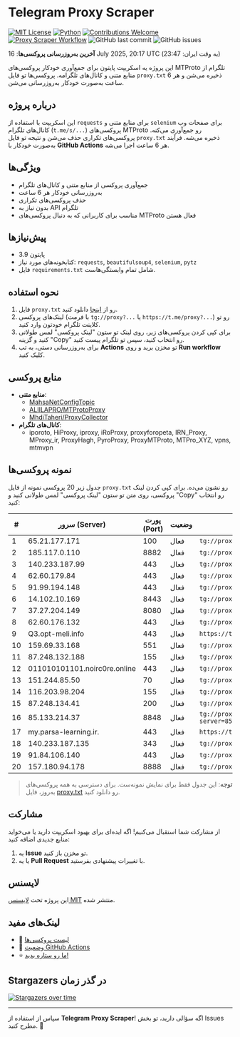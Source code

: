 # Telegram Proxy Scraper

[![MIT License](https://img.shields.io/badge/license-MIT-blue.svg)](https://opensource.org/licenses/MIT)
[![Python](https://img.shields.io/badge/python-3.9-blue)](https://www.python.org/downloads/)
[![Contributions Welcome](https://img.shields.io/badge/contributions-welcome-brightgreen.svg?style=flat)](https://github.com/Argh94/telegram-proxy-scraper/issues)
[![Proxy Scraper Workflow](https://github.com/Poriya58p/telegram-proxy-scraper/actions/workflows/scraper.yml/badge.svg)](https://github.com/Argh94/telegram-proxy-scraper/actions/workflows/scraper.yml)
![GitHub last commit](https://img.shields.io/github/last-commit/Argh94/telegram-proxy-scraper)
![GitHub issues](https://img.shields.io/github/issues/Argh94/telegram-proxy-scraper)

**آخرین به‌روزرسانی پروکسی‌ها**: 16 July 2025, 20:17 UTC (به وقت ایران: 23:47)

این پروژه یه اسکریپت پایتون برای جمع‌آوری خودکار پروکسی‌های MTProto تلگرام از منابع متنی و کانال‌های تلگرامه. پروکسی‌ها تو فایل `proxy.txt` ذخیره می‌شن و هر 6 ساعت به‌صورت خودکار به‌روزرسانی می‌شن.

## درباره پروژه

این اسکریپت با استفاده از `requests` برای منابع متنی و `selenium` برای صفحات وب کانال‌های تلگرام (`t.me/s/...`) پروکسی‌های MTProto رو جمع‌آوری می‌کنه. پروکسی‌های تکراری حذف می‌شن و نتیجه تو فایل `proxy.txt` ذخیره می‌شه. فرآیند به‌صورت خودکار با **GitHub Actions** هر 6 ساعت اجرا می‌شه.

## ویژگی‌ها
- جمع‌آوری پروکسی از منابع متنی و کانال‌های تلگرام
- به‌روزرسانی خودکار هر 6 ساعت
- حذف پروکسی‌های تکراری
- بدون نیاز به API تلگرام
- مناسب برای کاربرانی که به دنبال پروکسی‌های MTProto فعال هستن

## پیش‌نیازها
- پایتون 3.9
- کتابخونه‌های مورد نیاز: `requests`, `beautifulsoup4`, `selenium`, `pytz`
- فایل `requirements.txt` شامل تمام وابستگی‌هاست.

## نحوه استفاده
1. فایل `proxy.txt` رو از [اینجا](proxy.txt) دانلود کنید.
2. لینک‌های پروکسی (با فرمت `tg://proxy?...` یا `https://t.me/proxy?...`) رو تو کلاینت تلگرام خودتون وارد کنید.
3. برای کپی کردن پروکسی‌های زیر، روی لینک تو ستون "لینک پروکسی" لمس طولانی کنید و گزینه "Copy" رو انتخاب کنید، سپس تو تلگرام پیست کنید.
4. برای به‌روزرسانی دستی، به تب **Actions** تو مخزن برید و روی **Run workflow** کلیک کنید.

## منابع پروکسی
- **منابع متنی**:
  - [MahsaNetConfigTopic](https://raw.githubusercontent.com/MahsaNetConfigTopic/proxy/main/proxies.txt)
  - [ALIILAPRO/MTProtoProxy](https://raw.githubusercontent.com/ALIILAPRO/MTProtoProxy/main/proxy-list.txt)
  - [MhdiTaheri/ProxyCollector](https://raw.githubusercontent.com/MhdiTaheri/ProxyCollector/main/proxy.txt)
- **کانال‌های تلگرام**:
  - iporoto, HiProxy, iproxy, iRoProxy, proxyforopeta, IRN_Proxy, MProxy_ir, ProxyHagh, PyroProxy, ProxyMTProto, MTPro_XYZ, vpns, mtmvpn

## نمونه پروکسی‌ها
جدول زیر 20 پروکسی نمونه از فایل `proxy.txt` رو نشون می‌ده. برای کپی کردن لینک پروکسی، روی متن تو ستون "لینک پروکسی" لمس طولانی کنید و "Copy" رو انتخاب کنید:

| #  | سرور (Server)       | پورت (Port) | وضعیت     | لینک پروکسی                     |
|----|---------------------|-------------|-----------|---------------------------------|
| 1 | 65.21.177.171 | 100 | فعال | `tg://proxy?server=65.21.177.171&port=100&secret=c862057ba49a7ecdf0ad4eb44cd5bb11` |
| 2 | 185.117.0.110 | 8882 | فعال | `tg://proxy?server=185.117.0.110&port=8882&secret=7tcAQzq6NVfV6D2CvrSrc1hzMy5hbWF6b25hd3MuY29t` |
| 3 | 140.233.187.99 | 443 | فعال | `tg://proxy?server=140.233.187.99&port=443&secret=eed77db43ee3721f0fcb40a4ff63b5cd276d656469612e737465616d706f77657265642e636f6d` |
| 4 | 62.60.179.84 | 443 | فعال | `tg://proxy?server=62.60.179.84&port=443&secret=7hAQEP8PSAZT____9QBuLmltZWRpYS5zdGVhbXBvd2VyZWQuY29t` |
| 5 | 91.99.194.148 | 443 | فعال | `tg://proxy?server=91.99.194.148&port=443&secret=ee151151151151151151151151151151156D656469612E737465616D706F77657265642E636F6D` |
| 6 | 14.102.10.169 | 8443 | فعال | `tg://proxy?server=14.102.10.169&port=8443&secret=eeNEgYdJvXrFGRMCIMJdCQ` |
| 7 | 37.27.204.149 | 8080 | فعال | `tg://proxy?server=37.27.204.149&port=8080&secret=7k0eee_00000__222-4tLXd3dy5zeG8tPQ==` |
| 8 | 62.60.176.132 | 443 | فعال | `tg://proxy?server=62.60.176.132&port=443&secret=ee0000f00f0f775555fffffff5006e2e696d656469612e737465616d706f77657265642e636f6d` |
| 9 | Q3.opt-meli.info | 443 | فعال | `https://t.me/proxy?server=Q3.opt-meli.info&port=443&secret=eed77db43ee3721f0fcb40a4ff63b5cd276D656469612E737465616D706F77657265642E636F6D` |
| 10 | 159.69.33.168 | 551 | فعال | `tg://proxy?server=159.69.33.168&port=551&secret=eeNEgYdJvXrFGRMCIMJdCQ` |
| 11 | 87.248.132.188 | 155 | فعال | `tg://proxy?server=87.248.132.188&port=155&secret=eeNEgYdJvXrFGRMCIMJdCQ**` |
| 12 | 011010101101.noirc0re.online | 443 | فعال | `tg://proxy?server=011010101101.noirc0re.online&port=443&secret=35e1c63ac12a5ca4e2866c6e31a5b886` |
| 13 | 151.244.85.50 | 70 | فعال | `tg://proxy?server=151.244.85.50&port=70&secret=ee00ff000fffff00fff5555ffffffffff56D656469612E737465616D706F77657265642E636F6D` |
| 14 | 116.203.98.204 | 155 | فعال | `tg://proxy?server=116.203.98.204&port=155&secret=ee07df7df7df7dffdffc07646f776e6c6f61642e77696e646f77737570646174652e636f6d` |
| 15 | 87.248.134.41 | 200 | فعال | `tg://proxy?server=87.248.134.41&port=200&secret=eeNEgYdJvXrFGRMCIMJdCQ` |
| 16 | 85.133.214.37 | 8848 | فعال | `tg://proxy?server=85.133.214.37&port=8848&secret=ee91497bf49c81243ab60717929edb0009616a61782e31343832352e31302e646e732e31332e4c65696c6140333032302e7370656564746573742e6e6574` |
| 17 | my.parsa-learning.ir. | 443 | فعال | `https://t.me/proxy?server=my.parsa-learning.ir.&port=443&secret=7hAQEP8PSAZT____9QBuLmltZWRpYS5zdGVhbXBvd2VyZWQuY29t` |
| 18 | 140.233.187.135 | 343 | فعال | `tg://proxy?server=140.233.187.135&port=343&secret=eed77db43ee3721f0fcb40a4ff63b5cd276D656469612E737465616D706F77657265642E636F6D)**` |
| 19 | 91.84.106.140 | 443 | فعال | `tg://proxy?server=91.84.106.140&port=443&secret=d77db43ee3721f0fcb40a4ff63b5cd27` |
| 20 | 157.180.94.178 | 8888 | فعال | `tg://proxy?server=157.180.94.178&port=8888&secret=FgMBAgABAAH8AwOG4kw63` |


> **توجه**: این جدول فقط برای نمایش نمونه‌ست. برای دسترسی به همه پروکسی‌های به‌روز، فایل [proxy.txt](proxy.txt) رو دانلود کنید.

## مشارکت
از مشارکت شما استقبال می‌کنیم! اگه ایده‌ای برای بهبود اسکریپت دارید یا می‌خواید منابع جدیدی اضافه کنید:
1. یه **Issue** تو مخزن باز کنید.
2. یا یه **Pull Request** با تغییرات پیشنهادی بفرستید.

## لایسنس
این پروژه تحت [لایسنس MIT](LICENSE) منتشر شده.

## لینک‌های مفید
- 📄 [لیست پروکسی‌ها](proxy.txt)
- 🚀 [وضعیت GitHub Actions](https://github.com/Argh94/telegram-proxy-scraper/actions)
- ⭐ [ما رو ستاره بدید!](https://github.com/Argh94/telegram-proxy-scraper)

## Stargazers در گذر زمان
[![Stargazers over time](https://starchart.cc/Argh94/telegram-proxy-scraper.svg?variant=adaptive)](https://starchart.cc/Argh94/telegram-proxy-scraper)

---

سپاس از استفاده از **Telegram Proxy Scraper**! اگه سؤالی دارید، تو بخش Issues مطرح کنید. 🌟
